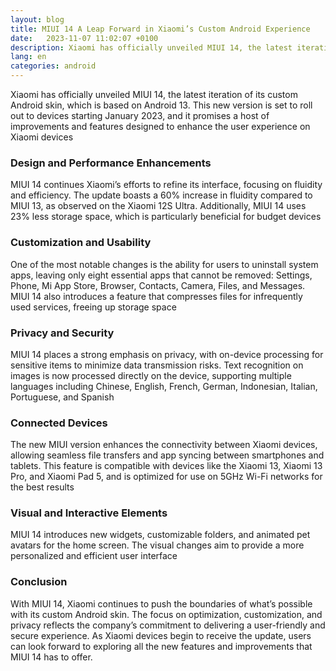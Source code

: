 ```yaml
---
layout: blog
title: MIUI 14 A Leap Forward in Xiaomi’s Custom Android Experience
date:   2023-11-07 11:02:07 +0100
description: Xiaomi has officially unveiled MIUI 14, the latest iteration of its custom Android skin, which is based on Android 13. This new version is set to roll out to devices starting January 2023, and it promises a host of improvements and features designed to enhance the user experience on Xiaomi devices
lang: en
categories: android
---
```


Xiaomi has officially unveiled MIUI 14, the latest iteration of its custom Android skin, which is based on Android 13. This new version is set to roll out to devices starting January 2023, and it promises a host of improvements and features designed to enhance the user experience on Xiaomi devices


### Design and Performance Enhancements

MIUI 14 continues Xiaomi’s efforts to refine its interface, focusing on fluidity and efficiency. The update boasts a 60% increase in fluidity compared to MIUI 13, as observed on the Xiaomi 12S Ultra. Additionally, MIUI 14 uses 23% less storage space, which is particularly beneficial for budget devices


### Customization and Usability

One of the most notable changes is the ability for users to uninstall system apps, leaving only eight essential apps that cannot be removed: Settings, Phone, Mi App Store, Browser, Contacts, Camera, Files, and Messages. MIUI 14 also introduces a feature that compresses files for infrequently used services, freeing up storage space

### Privacy and Security

MIUI 14 places a strong emphasis on privacy, with on-device processing for sensitive items to minimize data transmission risks. Text recognition on images is now processed directly on the device, supporting multiple languages including Chinese, English, French, German, Indonesian, Italian, Portuguese, and Spanish


### Connected Devices

The new MIUI version enhances the connectivity between Xiaomi devices, allowing seamless file transfers and app syncing between smartphones and tablets. This feature is compatible with devices like the Xiaomi 13, Xiaomi 13 Pro, and Xiaomi Pad 5, and is optimized for use on 5GHz Wi-Fi networks for the best results

### Visual and Interactive Elements

MIUI 14 introduces new widgets, customizable folders, and animated pet avatars for the home screen. The visual changes aim to provide a more personalized and efficient user interface


### Conclusion

With MIUI 14, Xiaomi continues to push the boundaries of what’s possible with its custom Android skin. The focus on optimization, customization, and privacy reflects the company’s commitment to delivering a user-friendly and secure experience. As Xiaomi devices begin to receive the update, users can look forward to exploring all the new features and improvements that MIUI 14 has to offer.
